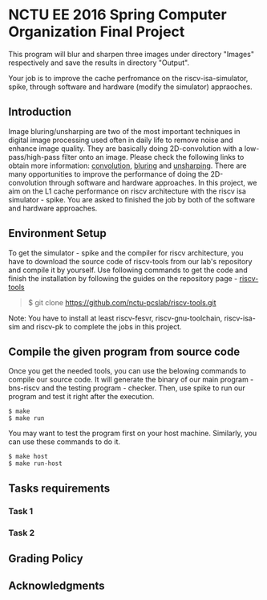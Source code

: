 # NCTU EE 2016 Spring Computer Organization Final Project
This program will blur and sharpen three images under directory "Images" respectively and save the results in directory "Output".

Your job is to improve the cache perfromance on the riscv-isa-simulator, spike, through software and hardware (modify the simulator) appraoches.

## Introduction
Image bluring/unsharping are two of the most important techniques in digital image processing used often in daily life to remove noise and enhance image quality. They are basically doing 2D-convolution with a low-pass/high-pass filter onto an image. Please check the following links to obtain more information: [convolution](https://en.wikipedia.org/wiki/Convolution), [bluring](http://homepages.inf.ed.ac.uk/rbf/HIPR2/gsmooth.htm) and [unsharping](http://homepages.inf.ed.ac.uk/rbf/HIPR2/unsharp.htm).
There are many opportunities to improve the performance of doing the 2D-convolution through software and hardware approaches. In this project, we aim on the L1 cache performance on riscv architecture with the riscv isa simulator - spike. You are asked to finished the job by both of the software and hardware approaches.

## Environment Setup
To get the simulator - spike and the compiler for riscv architecture, you have to download the source code of riscv-tools from our lab's repository and compile it by yourself. Use following commands to get the code and finish the installation by following the guides on the repository page - [riscv-tools](https://github.com/nctu-pcslab/riscv-tools)
> $ git clone https://github.com/nctu-pcslab/riscv-tools.git

Note: You have to install at least riscv-fesvr, riscv-gnu-toolchain, riscv-isa-sim and riscv-pk to complete the jobs in this project.

## Compile the given program from source code
Once you get the needed tools, you can use the belowing commands to compile our source code. It will generate the binary of our main program - bns-riscv and the testing program - checker. Then, use spike to run our program and test it right after the execution.

	$ make 
	$ make run

You may want to test the program first on your host machine. Similarly, you can use these commands to do it.
	
	$ make host
	$ make run-host

## Tasks requirements
### Task 1
### Task 2

## Grading Policy

## Acknowledgments
